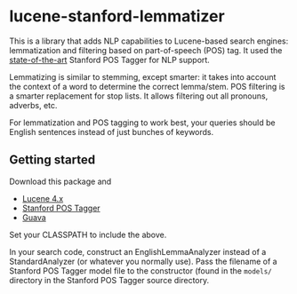 lucene-stanford-lemmatizer
==========================

This is a library that adds NLP capabilities to Lucene-based search engines:
lemmatization and filtering based on part-of-speech (POS) tag. It used the
[state-of-the-art](http://tinyurl.com/pos-tagging) Stanford POS Tagger for
NLP support.

Lemmatizing is similar to stemming, except smarter: it takes into account
the context of a word to determine the correct lemma/stem. POS filtering is
a smarter replacement for stop lists. It allows filtering out all pronouns,
adverbs, etc.

For lemmatization and POS tagging to work best, your queries should be English
sentences instead of just bunches of keywords.

Getting started
---------------
Download this package and

* [Lucene 4.x](http://lucene.apache.org/core/)
* [Stanford POS Tagger](http://nlp.stanford.edu/software/tagger.shtml)
* [Guava](http://code.google.com/p/guava-libraries/)

Set your CLASSPATH to include the above.

In your search code, construct an EnglishLemmaAnalyzer instead of a
StandardAnalyzer (or whatever you normally use). Pass the filename of a
Stanford POS Tagger model file to the constructor (found in the `models/`
directory in the Stanford POS Tagger source directory.
